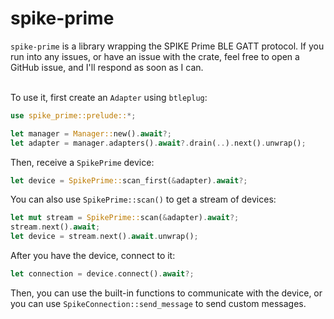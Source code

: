 # spike-prime
`spike-prime` is a library wrapping the SPIKE Prime BLE GATT protocol. If you run into any issues, or have an issue with the crate, feel free to open a GitHub issue, and I'll respond as soon as I can.<br><br>

To use it, first create an `Adapter` using `btleplug`:
```rust
use spike_prime::prelude::*;

let manager = Manager::new().await?;
let adapter = manager.adapters().await?.drain(..).next().unwrap();
```
Then, receive a `SpikePrime` device:
```rust
let device = SpikePrime::scan_first(&adapter).await?;
```
You can also use `SpikePrime::scan()` to get a stream of devices:
```rust
let mut stream = SpikePrime::scan(&adapter).await?;
stream.next().await;
let device = stream.next().await.unwrap();
```
After you have the device, connect to it:
```rust
let connection = device.connect().await?;
```
Then, you can use the built-in functions to communicate with the device, or you can use `SpikeConnection::send_message` to send custom messages.